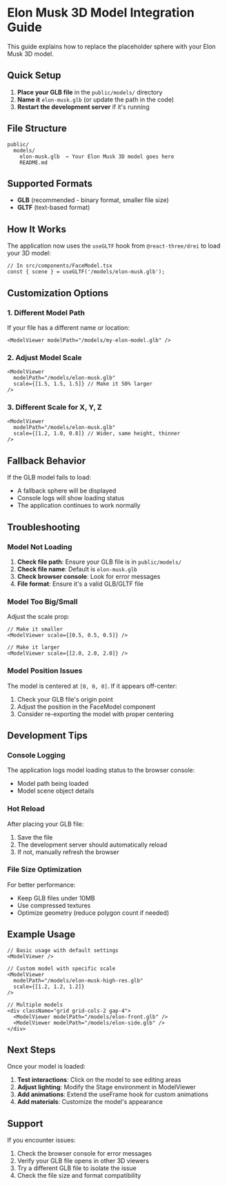 # Elon Musk 3D Model Integration Guide

This guide explains how to replace the placeholder sphere with your Elon Musk 3D model.

## Quick Setup

1. **Place your GLB file** in the `public/models/` directory
2. **Name it** `elon-musk.glb` (or update the path in the code)
3. **Restart the development server** if it's running

## File Structure

```
public/
  models/
    elon-musk.glb  ← Your Elon Musk 3D model goes here
    README.md
```

## Supported Formats

- **GLB** (recommended - binary format, smaller file size)
- **GLTF** (text-based format)

## How It Works

The application now uses the `useGLTF` hook from `@react-three/drei` to load your 3D model:

```tsx
// In src/components/FaceModel.tsx
const { scene } = useGLTF('/models/elon-musk.glb');
```

## Customization Options

### 1. Different Model Path

If your file has a different name or location:

```tsx
<ModelViewer modelPath="/models/my-elon-model.glb" />
```

### 2. Adjust Model Scale

```tsx
<ModelViewer 
  modelPath="/models/elon-musk.glb" 
  scale={[1.5, 1.5, 1.5]} // Make it 50% larger
/>
```

### 3. Different Scale for X, Y, Z

```tsx
<ModelViewer 
  modelPath="/models/elon-musk.glb" 
  scale={[1.2, 1.0, 0.8]} // Wider, same height, thinner
/>
```

## Fallback Behavior

If the GLB model fails to load:
- A fallback sphere will be displayed
- Console logs will show loading status
- The application continues to work normally

## Troubleshooting

### Model Not Loading

1. **Check file path**: Ensure your GLB file is in `public/models/`
2. **Check file name**: Default is `elon-musk.glb`
3. **Check browser console**: Look for error messages
4. **File format**: Ensure it's a valid GLB/GLTF file

### Model Too Big/Small

Adjust the scale prop:

```tsx
// Make it smaller
<ModelViewer scale={[0.5, 0.5, 0.5]} />

// Make it larger  
<ModelViewer scale={[2.0, 2.0, 2.0]} />
```

### Model Position Issues

The model is centered at `[0, 0, 0]`. If it appears off-center:

1. Check your GLB file's origin point
2. Adjust the position in the FaceModel component
3. Consider re-exporting the model with proper centering

## Development Tips

### Console Logging

The application logs model loading status to the browser console:
- Model path being loaded
- Model scene object details

### Hot Reload

After placing your GLB file:
1. Save the file
2. The development server should automatically reload
3. If not, manually refresh the browser

### File Size Optimization

For better performance:
- Keep GLB files under 10MB
- Use compressed textures
- Optimize geometry (reduce polygon count if needed)

## Example Usage

```tsx
// Basic usage with default settings
<ModelViewer />

// Custom model with specific scale
<ModelViewer 
  modelPath="/models/elon-musk-high-res.glb"
  scale={[1.2, 1.2, 1.2]}
/>

// Multiple models
<div className="grid grid-cols-2 gap-4">
  <ModelViewer modelPath="/models/elon-front.glb" />
  <ModelViewer modelPath="/models/elon-side.glb" />
</div>
```

## Next Steps

Once your model is loaded:

1. **Test interactions**: Click on the model to see editing areas
2. **Adjust lighting**: Modify the Stage environment in ModelViewer
3. **Add animations**: Extend the useFrame hook for custom animations
4. **Add materials**: Customize the model's appearance

## Support

If you encounter issues:
1. Check the browser console for error messages
2. Verify your GLB file opens in other 3D viewers
3. Try a different GLB file to isolate the issue
4. Check the file size and format compatibility 